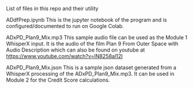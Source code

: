 List of files in this repo and their utility

ADdfPrep.ipynb 
This is the jupyter notebook of the program and is configured/documented to run on Google Colab.

ADxPD_Plan9_Mix.mp3
This sample audio file can be used as the Module 1 WhisperX input. It is the audio of the film Plan 9 From Outer Space with Audio Description which can also be found on youtube at https://www.youtube.com/watch?v=lN8258al12I

ADxPD_Plan9_Mix.json
This is a sample json dataset generated from a WhisperX processing of the ADxPD_Plan9_Mix.mp3. It can be used in Module 2 for the Credit Score calculations.
